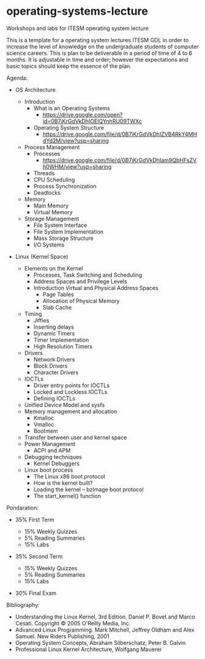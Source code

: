 # operating-systems-lecture

Workshops and labs for ITESM operating system lecture

This is a template for a operating system lectures ITESM GDL
in order to increase the level of knowledge on the undergraduate students of computer science careers. 
This is plan to be deliverable in a period of time of 4 to 6 months. 
It is adjustable  in time and order; however the expectations and basic topics should keep the essence of the plan.

Agenda: 

* OS Architecture
  * Introduction 
    * What is an Operating Systems
      * https://drive.google.com/open?id=0B7iKrGdVkDhIOElQYnhRU09TWXc
    * Operating System Structure
      * https://drive.google.com/file/d/0B7iKrGdVkDhIZVB4RkY4MHdYd2M/view?usp=sharing 
  * Process Management
     * Processes
       * https://drive.google.com/file/d/0B7iKrGdVkDhIam9QbHFsZVh0WHM/view?usp=sharing  
     * Threads
     * CPU Scheduling
     * Process Synchronization
     * Deadlocks
  * Memory 
     * Main Memory
     * Virtual Memory
  * Storage Management
     * File System Interface
     * File System Implementation
     * Mass Storage Structure
     * I/O Systems 

* Linux (Kernel Space)
  * Elements on the Kernel 
    * Processes, Task Switching and Scheduling
    * Address Spaces and Privilege Levels
    * Introduction Virtual and Physical Address Spaces
       * Page Tables
       * Allocation of Physical Memory
       * Slab Cache
  * Timing
    * Jiffies
    * Inserting delays
    * Dynamic Timers
    * Timer Implementation
    * High Resolution Timers
  * Drivers
    * Network Drivers 
    * Block Drivers
    * Character Drivers
  * IOCTLs
    * Driver entry points for IOCTLs
    * Locked and Lockless IOCTLs
    * Defining IOCTLs
  * Unified Device Model and sysfs
  * Memory management and allocation
    * Kmalloc
    * Vmalloc
    * Bootmem
  * Transfer between user and kernel space
  * Power Management
    * ACPI and APM
  * Debugging techniques
    *	Kernel Debuggers
  * Linux boot process
    * The Linux x86 boot protocol
    * How is the kernel built?
    * Loading the kernel – bzImage boot protocol
    * The start_kernel() function



Pondaration: 

 * 35% First Term
   * 15% Weekly Quizzes
   * 5% Reading Summaries
   * 15% Labs

 * 35% Second Term
   * 15%  Weekly Quizzes
   * 5% Reading Summaries
   * 15% Labs

* 30% Final Exam

Bibliography: 
* Understanding the Linux Kernel, 3rd Edition. Daniel P. Bovet and Marco Cesati. Copyright © 2005 O'Reilly Media, Inc.
* Advanced Linux Programming. Mark Mitchell, Jeffrey Oldham and Alex Samuel. New Riders Publishing, 2001
* Operating System Concepts, Abraham Silberschatz, Peter B. Galvin
* Professional Linux Kernel Architecture, Wolfgang Mauerer
